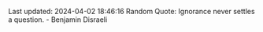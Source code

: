 Last updated: 2024-04-02 18:46:16
Random Quote: Ignorance never settles a question. - Benjamin Disraeli